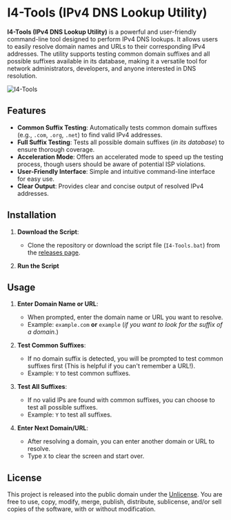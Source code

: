 # I4-Tools (IPv4 DNS Lookup Utility)

**I4-Tools (IPv4 DNS Lookup Utility)** is a powerful and user-friendly command-line tool designed to perform IPv4 DNS lookups. It allows users to easily resolve domain names and URLs to their corresponding IPv4 addresses. The utility supports testing common domain suffixes and all possible suffixes available in its database, making it a versatile tool for network administrators, developers, and anyone interested in DNS resolution.

![I4-Tools](https://github.com/user-attachments/assets/5543b340-569c-40f0-998a-f644ddd48fe7)


## Features

- **Common Suffix Testing**: Automatically tests common domain suffixes (e.g., `.com`, `.org`, `.net`) to find valid IPv4 addresses.
- **Full Suffix Testing**: Tests all possible domain suffixes (*in its database*) to ensure thorough coverage.
- **Acceleration Mode**: Offers an accelerated mode to speed up the testing process, though users should be aware of potential ISP violations.
- **User-Friendly Interface**: Simple and intuitive command-line interface for easy use.
- **Clear Output**: Provides clear and concise output of resolved IPv4 addresses.

## Installation

1. **Download the Script**:
   - Clone the repository or download the script file (`I4-Tools.bat`) from the [releases page](https://github.com/colebolebole/I4-tools/releases).

2. **Run the Script**

## Usage

1. **Enter Domain Name or URL**:
   - When prompted, enter the domain name or URL you want to resolve.
   - Example: `example.com` **or** `example` (*if you want to look for the suffix of a domain.*)

2. **Test Common Suffixes**:
   - If no domain suffix is detected, you will be prompted to test common suffixes first (This is helpful if you can't remember a URL!).
   - Example: `Y` to test common suffixes.

3. **Test All Suffixes**:
   - If no valid IPs are found with common suffixes, you can choose to test all possible suffixes.
   - Example: `Y` to test all suffixes.

4. **Enter Next Domain/URL**:
   - After resolving a domain, you can enter another domain or URL to resolve.
   - Type `X` to clear the screen and start over.

## License

This project is released into the public domain under the [Unlicense](LICENSE). You are free to use, copy, modify, merge, publish, distribute, sublicense, and/or sell copies of the software, with or without modification.
